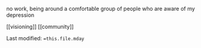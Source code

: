 no work, being around a comfortable group of people who are aware of my depression


[[visioning]]
[[community]]

Last modified: `=this.file.mday`